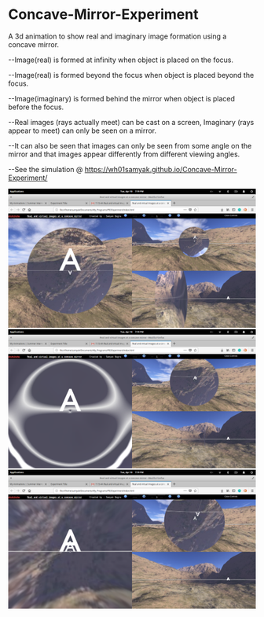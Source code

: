 # Concave-Mirror-Experiment
 
A 3d animation to show real and imaginary image formation using a concave mirror. 

--Image(real) is formed at infinity when object is placed on the focus. 

--Image(real) is formed beyond the focus when object is placed beyond the focus.

--Image(imaginary) is formed behind the mirror when object is placed before the focus.
  
--Real images (rays actually meet) can be cast on a screen, Imaginary (rays appear to meet) can only be seen on a mirror.
  
--It can also be seen that images can only be seen from some angle on the mirror and that images appear differently from different viewing angles.

--See the simulation @ https://wh01samyak.github.io/Concave-Mirror-Experiment/

<img src="Screenshot from 2018-04-10 19-19-04.png">
<img src="Screenshot from 2018-04-10 19-19-16.png">
<img src="Screenshot from 2018-04-10 19-19-29.png">
